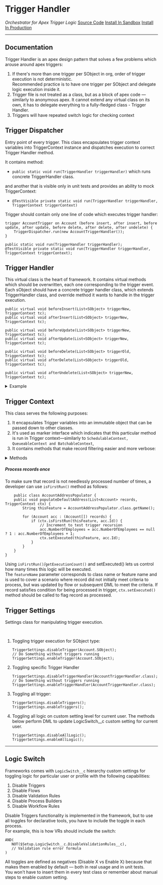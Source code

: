 # Trigger Handler
*Orchestrator for Apex Trigger Logic*
[Source Code](https://github.com/pkozuchowski/Apex-Opensource-Library/tree/master/force-app/commons/triggerHandler)
[Install In Sandbox](https://test.salesforce.com/packaging/installPackage.apexp?p0=04t08000000ga57AAA)
[Install In Production](https://login.salesforce.com/packaging/installPackage.apexp?p0=04t08000000ga57AAA)

---
## Documentation
Trigger Handler is an apex design pattern that solves a few problems which arouse around apex triggers:

1. If there's more than one trigger per SObject in org, order of trigger execution is not deterministic.  
   Recommended practice is to have one trigger per SObject and delegate logic execution inside it.
1. Trigger file is not treated as a class, but as a block of apex code — similarly to anonymous apex. It cannot extend any virtual class on its own, it has to
   delegate everything to a fully-fledged class - Trigger Handler.
1. Triggers will have repeated switch logic for checking context

## Trigger Dispatcher
Entry point of every trigger. This class encapsulates trigger context variables into TriggerContext instance
and dispatches execution to correct Trigger Handler method.

It contains method:
* `public static void run(TriggerHandler triggerHandler)` which runs concrete TriggerHandler class.

and another that is visible only in unit tests and provides an ability to mock TriggerContext:
* `@TestVisible private static void run(TriggerHandler triggerHandler, TriggerContext triggerContext)`

Trigger should contain only one line of code which executes trigger handler:
```apex
trigger AccountTrigger on Account (before insert, after insert, before update, after update, before delete, after delete, after undelete) {
    TriggerDispatcher.run(new AccountTriggerHandler());
}
```

```apex | TriggerDispatcher
public static void run(TriggerHandler triggerHandler);
@TestVisible private static void run(TriggerHandler triggerHandler, TriggerContext triggerContext);
```

## Trigger Handler
This virtual class is the heart of framework. It contains virtual methods which should be overwritten, each one corresponding to the trigger event.
Each sObject should have a concrete trigger handler class, which extends TriggerHandler class, and override method it wants to handle in the trigger execution.

```apex | TriggerHandler
public virtual void beforeInsert(List<SObject> triggerNew, TriggerContext tc);
public virtual void afterInsert(List<SObject> triggerNew, TriggerContext tc);

public virtual void beforeUpdate(List<SObject> triggerNew, TriggerContext tc);
public virtual void afterUpdate(List<SObject> triggerNew, TriggerContext tc);

public virtual void beforeDelete(List<SObject> triggerOld, TriggerContext tc);
public virtual void afterDelete(List<SObject> triggerOld, TriggerContext tc);

public virtual void afterUndelete(List<SObject> triggerNew, TriggerContext tc);
```

<details>
    <summary>Example</summary>

```apex | Example implementation
public inherited sharing class AccountTriggerHandler extends TriggerHandler {

    public override void afterInsert(List<SObject> triggerNew, TriggerContext tc) {
        Accounts accounts = new Accounts(triggerNew);
        accounts.linkToStore(tc);
        accounts.preventDuplicateAccounts(tc);
        accounts.updatePersonContact(tc);
        accounts.createAccountShares(tc);
    }

    public override void afterUpdate(List<SObject> triggerNew, TriggerContext tc) {
        Accounts accounts = new Accounts(triggerNew);
        accounts.linkToStore(tc);
        accounts.syncChangesWithCustomerService();
        accounts.createCustomerCareNotes();
    }
}
```
</details>

## Trigger Context
This class serves the following purposes:

1. It encapsulates Trigger variables into an immutable object that can be passed down to other classes.
1. It's used as marker interface which indicates that this particular method is run in Trigger context—similarly
   to `SchedulableContext, QueueableContext and BatchableContext`,
1. It contains methods that make record filtering easier and more verbose:

<details>
    <summary>Methods</summary>

```apex
SObject[] getRecords();                 // returns Trigger.old in DELETE triggers and Trigger.new in all other cases
Map<Id, SObject> getRecordsMap();       // returns Map of records from getRecords()
Set<Id> getRecordsIds();                // returns Set of record ids or empty set in BEFORE INSERT
SObject getOld(SObject record);         // returns Old version of the record in update trigger context and null in any other context.
Map<Id, SObject> getOldMap();           // returns Trigger.oldMap

Boolean isNew();                        // true if record is being inserted.
Boolean isChanged();                    // true if record is being updated.

// True if trigger is in update context and if given field was changed on the given record.
Boolean isChanged(SObject record, SObjectField field);

// True if trigger is in update context and if given field was changed to the value on the given record.
Boolean isChangedTo(SObject record, SObjectField field, Object toValue);

// True if trigger is in update context and if given field was changed from the value on the given record.
Boolean isChangedFrom(SObject record, SObjectField field, Object fromValue);

//  True if trigger is in update context and if given field was changed from one value to another on the given record.
Boolean isChangedFromTo(SObject record, SObjectField field, Object fromValue, Object toValue);

// returns records where the field changed
List<SObject> getChanged(SObjectField sObjectField);

// returns list of records which had the specified field changed to any of the accepted values
List<SObject> getChangedToValue(SObjectField sObjectField, Set<Object> values);

// returns list of records which had the specified field changed from any of the provided values
List<SObject> getChangedFromValue(SObjectField sObjectField, Set<Object> values);

/**
 * @param featureName Name of class or feature that is calling this method.
 * It is used to cover scenario where record did not initially meet criteria to process, but was updated by flow/another DML to meet the criteria.
 * @param recordId Id of record in trigger
 * @return True if record is executed in the trigger for the first time.
 * If this is second (recurrent) run of a trigger for same records and you execute this method in after trigger,
 * it will return true.
 */
Boolean isFirstRun(String featureName, Id recordId);

// Increments processed counter for given feature name and record
void setExecuted(String featureName, Id recordId);

// How many times this record was in given trigger phase (ex. how many times record was in TriggerOperation.AFTER_UPDATE)
Integer getExecutionCount(String featureName, Id recordId);
```
</details>

##### Process records once
To make sure that record is not needlessly processed number of times, a developer can use `isFirstRun()` method as follows:
```apex
    public class AccountAddressPopulator {
    public void populateDefaultAddress(List<Account> records, TriggerContext ctx) {
        String thisFeature = AccountAddressPopulator.class.getName();

        for (Account acc : (Account[]) records) {
            if (ctx.isFirstRun(thisFeature, acc.Id)) {
                // Increment to test trigger recursion
                acc.NumberOfEmployees = acc.NumberOfEmployees == null ? 1 : acc.NumberOfEmployees + 1;
                ctx.setExecuted(thisFeature, acc.Id);
            }
        }
    }
}
```
Using `isFirstRun()`/`getExecutionCount()` and setExecuted() lets us control how many times this logic will be executed.  
The `featureName` parameter corresponds to class name or feature name and is used to cover a scenario where record did not initially meet criteria to process,
but was updated by flow or subsequent DML to meet the criteria.
If record satisfies condition for being processed in trigger, `ctx.setExecuted()` method should be called to flag record as processed.

## Trigger Settings
Settings class for manipulating trigger execution.  

<br/>

1. Toggling trigger execution for SObject type:
   ```apex
   TriggerSettings.disableTrigger(Account.SObject);
   // Do Something without triggers running
   TriggerSettings.enableTrigger(Account.SObject);
   ```

2. Toggling specific Trigger Handler
   ```apex
   TriggerSettings.disableTriggerHandler(AccountTriggerHandler.class);
   // Do Something without triggers running
   TriggerSettings.enableTriggerHandler(AccountTriggerHandler.class);
   ```

3. Toggling all trigger:
   ```apex
   TriggerSettings.disableTriggers();
   TriggerSettings.enableTriggers();
   ```

4. Toggling all logic on custom setting level for current user. The methods below perform DML to update LogicSwitch__c custom setting for current user.
   ```apex
   TriggerSettings.disableAllLogic();
   TriggerSettings.enableAllLogic();
   ```

---
## Logic Switch

Frameworks comes with `LogicSwitch__c` hierarchy custom settings for toggling logic for particular user or profile with the following capabilities:
1. Disable Triggers
2. Disable Flows
3. Disable Validation Rules
4. Disable Process Builders
5. Disable Workflow Rules

Disable Triggers functionality is implemented in the framework, but to use all toggles for declarative tools, you have to include the toggle in each process.  
For example, this is how VRs should include the switch:

```text
AND(
   NOT($Setup.LogicSwitch__c.DisableValidationRules__c),
   // Validation rule error formula
)
```

All toggles are defined as negatives (Disable X vs Enable X) because that makes them enabled by default — both in real usage and in unit tests.  
You won't have to insert them in every test class or remember about manual steps to enable custom setting.